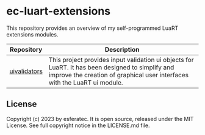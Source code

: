 # ec-luart-extensions

This repository provides an overview of my self-programmed LuaRT extensions modules.

| Repository  | Description |
| --- | --- |
| [uivalidators](https://github.com/esferatec/ec-luart-uivalidators) | This project provides input validation ui objects for LuaRT. It has been designed to simplify and improve the creation of graphical user interfaces with the LuaRT ui module. |

## License

Copyright (c) 2023 by esferatec.
It is open source, released under the MIT License.
See full copyright notice in the LICENSE.md file.
